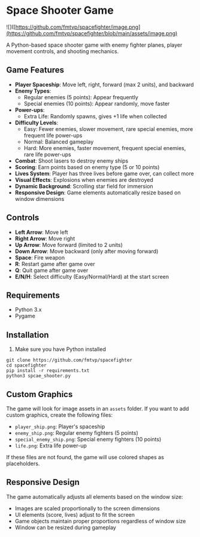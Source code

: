# Space Shooter Game
![]([https://github.com/fmtvp/spacefighter/image.png](https://github.com/fmtvp/spacefighter/blob/main/assets/image.png)

A Python-based space shooter game with enemy fighter planes, player movement controls, and shooting mechanics.

## Game Features

- **Player Spaceship**: Move left, right, forward (max 2 units), and backward
- **Enemy Types**:
  - Regular enemies (5 points): Appear frequently
  - Special enemies (10 points): Appear randomly, move faster
- **Power-ups**:
  - Extra Life: Randomly spawns, gives +1 life when collected
- **Difficulty Levels**:
  - Easy: Fewer enemies, slower movement, rare special enemies, more frequent life power-ups
  - Normal: Balanced gameplay
  - Hard: More enemies, faster movement, frequent special enemies, rare life power-ups
- **Combat**: Shoot lasers to destroy enemy ships
- **Scoring**: Earn points based on enemy type (5 or 10 points)
- **Lives System**: Player has three lives before game over, can collect more
- **Visual Effects**: Explosions when enemies are destroyed
- **Dynamic Background**: Scrolling star field for immersion
- **Responsive Design**: Game elements automatically resize based on window dimensions

## Controls

- **Left Arrow**: Move left
- **Right Arrow**: Move right
- **Up Arrow**: Move forward (limited to 2 units)
- **Down Arrow**: Move backward (only after moving forward)
- **Space**: Fire weapon
- **R**: Restart game after game over
- **Q**: Quit game after game over
- **E/N/H**: Select difficulty (Easy/Normal/Hard) at the start screen

## Requirements

- Python 3.x
- Pygame

## Installation

1. Make sure you have Python installed
```
git clone https://github.com/fmtvp/spacefighter
cd spacefighter
pip install -r requirements.txt
python3 spcae_shooter.py
```
## Custom Graphics

The game will look for image assets in an `assets` folder. If you want to add custom graphics, create the following files:
- `player_ship.png`: Player's spaceship
- `enemy_ship.png`: Regular enemy fighters (5 points)
- `special_enemy_ship.png`: Special enemy fighters (10 points)
- `life.png`: Extra life power-up

If these files are not found, the game will use colored shapes as placeholders.

## Responsive Design

The game automatically adjusts all elements based on the window size:
- Images are scaled proportionally to the screen dimensions
- UI elements (score, lives) adjust to fit the screen
- Game objects maintain proper proportions regardless of window size
- Window can be resized during gameplay
